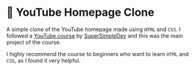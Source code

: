 # 🎥 YouTube Homepage Clone

A simple clone of the YouTube homepage made using `HTML` and `CSS`. I followed a [YouTube course](https://www.youtube.com/watch?v=G3e-cpL7ofc) by [SuperSimpleDev](https://www.youtube.com/@SuperSimpleDev) and this was the main project of the course.

I highly recommend the course to beginners who want to learn `HTML` and `CSS`, as I found it very helpful.
